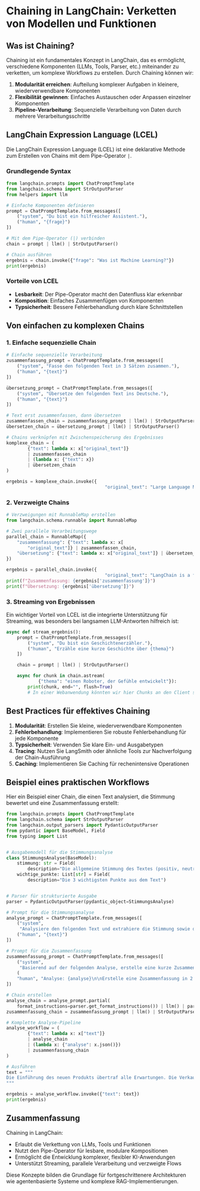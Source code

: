 # Chaining in LangChain: Verketten von Modellen und Funktionen

## Was ist Chaining?

Chaining ist ein fundamentales Konzept in LangChain, das es ermöglicht,
verschiedene Komponenten (LLMs, Tools, Parser, etc.) miteinander zu verketten,
um komplexe Workflows zu erstellen. Durch Chaining können wir:

1. **Modularität erreichen**: Aufteilung komplexer Aufgaben in kleinere,
   wiederverwendbare Komponenten
2. **Flexibilität gewinnen**: Einfaches Austauschen oder Anpassen einzelner
   Komponenten
3. **Pipeline-Verarbeitung**: Sequenzielle Verarbeitung von Daten durch mehrere
   Verarbeitungsschritte

## LangChain Expression Language (LCEL)

Die LangChain Expression Language (LCEL) ist eine deklarative Methode zum
Erstellen von Chains mit dem Pipe-Operator `|`.

### Grundlegende Syntax

```python
from langchain.prompts import ChatPromptTemplate
from langchain.schema import StrOutputParser
from helpers import llm

# Einfache Komponenten definieren
prompt = ChatPromptTemplate.from_messages([
    ("system", "Du bist ein hilfreicher Assistent."),
    ("human", "{frage}")
])

# Mit dem Pipe-Operator (|) verbinden
chain = prompt | llm() | StrOutputParser()

# Chain ausführen
ergebnis = chain.invoke({"frage": "Was ist Machine Learning?"})
print(ergebnis)
```

### Vorteile von LCEL

- **Lesbarkeit**: Der Pipe-Operator macht den Datenfluss klar erkennbar
- **Komposition**: Einfaches Zusammenfügen von Komponenten
- **Typsicherheit**: Bessere Fehlerbehandlung durch klare Schnittstellen

## Von einfachen zu komplexen Chains

### 1. Einfache sequenzielle Chain

```python
# Einfache sequenzielle Verarbeitung
zusammenfassung_prompt = ChatPromptTemplate.from_messages([
    ("system", "Fasse den folgenden Text in 3 Sätzen zusammen."),
    ("human", "{text}")
])

übersetzung_prompt = ChatPromptTemplate.from_messages([
    ("system", "Übersetze den folgenden Text ins Deutsche."),
    ("human", "{text}")
])

# Text erst zusammenfassen, dann übersetzen
zusammenfassen_chain = zusammenfassung_prompt | llm() | StrOutputParser()
übersetzen_chain = übersetzung_prompt | llm() | StrOutputParser()

# Chains verknüpfen mit Zwischenspeicherung des Ergebnisses
komplexe_chain = (
        {"text": lambda x: x["original_text"]}
        | zusammenfassen_chain
        | (lambda x: {"text": x})
        | übersetzen_chain
)

ergebnis = komplexe_chain.invoke({
                                     "original_text": "Large Language Models (LLMs) are a type of machine learning model that can process and generate natural language. They are trained on vast amounts of text data using neural networks with many parameters. LLMs have shown remarkable abilities in various tasks such as translation, summarization, and creative writing, often exhibiting emergent capabilities beyond what they were explicitly trained for."})
```

### 2. Verzweigte Chains

```python
# Verzweigungen mit RunnableMap erstellen
from langchain.schema.runnable import RunnableMap

# Zwei parallele Verarbeitungswege
parallel_chain = RunnableMap({
    "zusammenfassung": {"text": lambda x: x[
        "original_text"]} | zusammenfassen_chain,
    "übersetzung": {"text": lambda x: x["original_text"]} | übersetzen_chain
})

ergebnis = parallel_chain.invoke({
                                     "original_text": "LangChain is a framework designed to simplify the creation of applications using large language models."})
print(f"Zusammenfassung: {ergebnis['zusammenfassung']}")
print(f"Übersetzung: {ergebnis['übersetzung']}")
```

### 3. Streaming von Ergebnissen

Ein wichtiger Vorteil von LCEL ist die integrierte Unterstützung für Streaming,
was besonders bei langsamen LLM-Antworten hilfreich ist:

```python
async def stream_ergebnis():
    prompt = ChatPromptTemplate.from_messages([
        ("system", "Du bist ein Geschichtenerzähler."),
        ("human", "Erzähle eine kurze Geschichte über {thema}")
    ])

    chain = prompt | llm() | StrOutputParser()

    async for chunk in chain.astream(
            {"thema": "einen Roboter, der Gefühle entwickelt"}):
        print(chunk, end="", flush=True)
        # In einer Webanwendung könnten wir hier Chunks an den Client senden
```

## Best Practices für effektives Chaining

1. **Modularität**: Erstellen Sie kleine, wiederverwendbare Komponenten
2. **Fehlerbehandlung**: Implementieren Sie robuste Fehlerbehandlung für jede
   Komponente
3. **Typsicherheit**: Verwenden Sie klare Ein- und Ausgabetypen
4. **Tracing**: Nutzen Sie LangSmith oder ähnliche Tools zur Nachverfolgung der
   Chain-Ausführung
5. **Caching**: Implementieren Sie Caching für rechenintensive Operationen

## Beispiel eines praktischen Workflows

Hier ein Beispiel einer Chain, die einen Text analysiert, die Stimmung bewertet
und eine Zusammenfassung erstellt:

```python
from langchain.prompts import ChatPromptTemplate
from langchain.schema import StrOutputParser
from langchain.output_parsers import PydanticOutputParser
from pydantic import BaseModel, Field
from typing import List


# Ausgabemodell für die Stimmungsanalyse
class StimmungsAnalyse(BaseModel):
    stimmung: str = Field(
        description="Die allgemeine Stimmung des Textes (positiv, neutral, negativ)")
    wichtige_punkte: List[str] = Field(
        description="Die 3 wichtigsten Punkte aus dem Text")


# Parser für strukturierte Ausgabe
parser = PydanticOutputParser(pydantic_object=StimmungsAnalyse)

# Prompt für die Stimmungsanalyse
analyse_prompt = ChatPromptTemplate.from_messages([
    ("system",
     "Analysiere den folgenden Text und extrahiere die Stimmung sowie die wichtigsten Punkte.\n\n{format_instructions}"),
    ("human", "{text}")
])

# Prompt für die Zusammenfassung
zusammenfassung_prompt = ChatPromptTemplate.from_messages([
    ("system",
     "Basierend auf der folgenden Analyse, erstelle eine kurze Zusammenfassung des Originaltextes."),
    (
    "human", "Analyse: {analyse}\n\nErstelle eine Zusammenfassung in 2 Sätzen.")
])

# Chain erstellen
analyse_chain = analyse_prompt.partial(
    format_instructions=parser.get_format_instructions()) | llm() | parser
zusammenfassung_chain = zusammenfassung_prompt | llm() | StrOutputParser()

# Komplette Analyse-Pipeline
analyse_workflow = (
        {"text": lambda x: x["text"]}
        | analyse_chain
        | (lambda x: {"analyse": x.json()})
        | zusammenfassung_chain
)

# Ausführen
text = """
Die Einführung des neuen Produkts übertraf alle Erwartungen. Die Verkaufszahlen im ersten Quartal waren um 45% höher als prognostiziert, und das Kundenfeedback war überwiegend positiv. Allerdings gab es einige Beschwerden über die Lieferzeit und vereinzelte Qualitätsprobleme, die behoben werden müssen.
"""

ergebnis = analyse_workflow.invoke({"text": text})
print(ergebnis)
```

## Zusammenfassung

Chaining in LangChain:

- Erlaubt die Verkettung von LLMs, Tools und Funktionen
- Nutzt den Pipe-Operator für lesbare, modulare Kompositionen
- Ermöglicht die Entwicklung komplexer, flexibler KI-Anwendungen
- Unterstützt Streaming, parallele Verarbeitung und verzweigte Flows

Diese Konzepte bilden die Grundlage für fortgeschrittenere Architekturen wie
agentenbasierte Systeme und komplexe RAG-Implementierungen.

